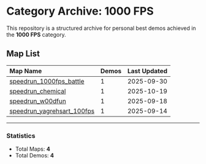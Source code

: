 # Category Archive: 1000 FPS

This repository is a structured archive for personal best demos achieved in the **1000 FPS** category.

## Map List

| Map Name | Demos | Last Updated |
| :--- | :---- | :--- |
| [speedrun_1000fps_battle](./speedrun_1000fps_battle) | 1 | 2025-09-30 |
| [speedrun_chemical](./speedrun_chemical) | 1 | 2025-10-19 |
| [speedrun_w00dfun](./speedrun_w00dfun) | 1 | 2025-09-18 |
| [speedrun_yagrehsart_100fps](./speedrun_yagrehsart_100fps) | 1 | 2025-09-14 |

---

### Statistics
- Total Maps: **4**
- Total Demos: **4**